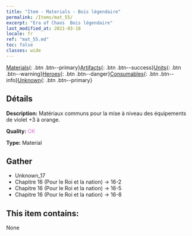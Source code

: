 ```yaml
---
title: "Item - Materials - Bois légendaire"
permalink: /Items/mat_55/
excerpt: "Era of Chaos  Bois légendaire"
last_modified_at: 2021-03-18
locale: fr
ref: "mat_55.md"
toc: false
classes: wide
---
```

 [Materials](/fr/Items/){: .btn .btn--primary}[Artifacts](/fr/Items/Artifacts/){: .btn .btn--success}[Units](/fr/Items/Units/){: .btn .btn--warning}[Heroes](/fr/Items/Heroes/){: .btn .btn--danger}[Consumables](/fr/Items/Consumables/){: .btn .btn--info}[Unknown](/fr/Items/Unknown/){: .btn .btn--primary}

## Détails
 **Description:** Matériaux communs pour la mise à niveau des équipements de violet +3 à orange.

 **Quality:** <span style="color: #DA70D6">OK</span>

 **Type:** Material

## Gather

*    Unknown_17 
*    Chapitre 16 (Pour le Roi et la nation) -> 16-2 
*    Chapitre 16 (Pour le Roi et la nation) -> 16-5 
*    Chapitre 16 (Pour le Roi et la nation) -> 16-8 

## This item contains:

  None

